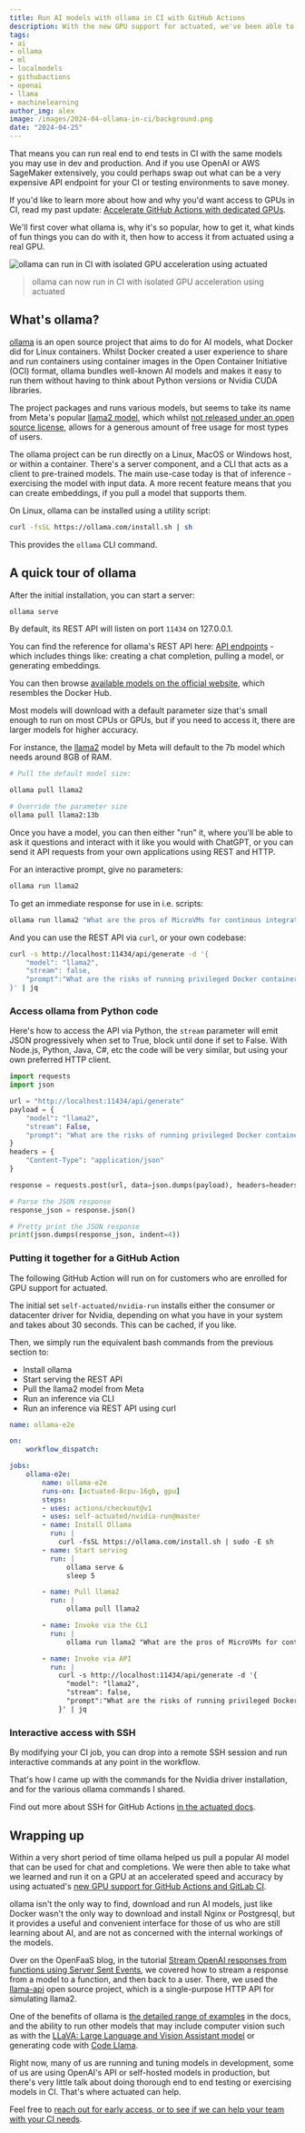 ```yaml
---
title: Run AI models with ollama in CI with GitHub Actions
description: With the new GPU support for actuated, we've been able to run models like llama2 from ollama in CI on consumer and datacenter grade Nvidia cards.
tags:
- ai
- ollama
- ml
- localmodels
- githubactions
- openai
- llama
- machinelearning
author_img: alex
image: /images/2024-04-ollama-in-ci/background.png
date: "2024-04-25"
---
```


That means you can run real end to end tests in CI with the same models you may use in dev and production. And if you use OpenAI or AWS SageMaker extensively, you could perhaps swap out what can be a very expensive API endpoint for your CI or testing environments to save money.

If you'd like to learn more about how and why you'd want access to GPUs in CI, read my past update: [Accelerate GitHub Actions with dedicated GPUs](/blog/gpus-for-github-actions).

We'll first cover what ollama is, why it's so popular, how to get it, what kinds of fun things you can do with it, then how to access it from actuated using a real GPU.

![ollama can run in CI with isolated GPU acceleration using actuated](/images/2024-04-ollama-in-ci/logos.png)
> ollama can now run in CI with isolated GPU acceleration using actuated

## What's ollama?

[ollama](https://ollama.com/) is an open source project that aims to do for AI models, what Docker did for Linux containers. Whilst Docker created a user experience to share and run containers using container images in the Open Container Initiative (OCI) format, ollama bundles well-known AI models and makes it easy to run them without having to think about Python versions or Nvidia CUDA libraries.

The project packages and runs various models, but seems to take its name from Meta's popular [llama2 model](https://llama.meta.com/), which whilst [not released under an open source license](https://llama.meta.com/faq), allows for a generous amount of free usage for most types of users.

The ollama project can be run directly on a Linux, MacOS or Windows host, or within a container. There's a server component, and a CLI that acts as a client to pre-trained models. The main use-case today is that of inference - exercising the model with input data. A more recent feature means that you can create embeddings, if you pull a model that supports them.

On Linux, ollama can be installed using a utility script:

```bash
curl -fsSL https://ollama.com/install.sh | sh
```

This provides the `ollama` CLI command.

## A quick tour of ollama

After the initial installation, you can start a server:

```bash
ollama serve
```

By default, its REST API will listen on port `11434` on 127.0.0.1. 

You can find the reference for ollama's REST API here: [API endpoints](https://github.com/ollama/ollama/blob/main/docs/api.md) - which includes things like: creating a chat completion, pulling a model, or generating embeddings.

You can then browse [available models on the official website](https://ollama.com/library), which resembles the Docker Hub.

Most models will download with a default parameter size that's small enough to run on most CPUs or GPUs, but if you need to access it, there are larger models for higher accuracy.

For instance, the [llama2](https://ollama.com/library/llama2) model by Meta will default to the 7b model which needs around 8GB of RAM.

```bash
# Pull the default model size:

ollama pull llama2

# Override the parameter size
ollama pull llama2:13b
```

Once you have a model, you can then either "run" it, where you'll be able to ask it questions and interact with it like you would with ChatGPT, or you can send it API requests from your own applications using REST and HTTP.

For an interactive prompt, give no parameters:
```bash
ollama run llama2
```

To get an immediate response for use in i.e. scripts:

```bash
ollama run llama2 "What are the pros of MicroVMs for continous integrations, especially if Docker is the alternative?"
```

And you can use the REST API via `curl`, or your own codebase:

```bash
curl -s http://localhost:11434/api/generate -d '{
    "model": "llama2",
    "stream": false,
    "prompt":"What are the risks of running privileged Docker containers for CI workloads?"
}' | jq
```

### Access ollama from Python code

Here's how to access the API via Python, the `stream` parameter will emit JSON progressively when set to True, block until done if set to False. With Node.js, Python, Java, C#, etc the code will be very similar, but using your own preferred HTTP client.

```python
import requests
import json

url = "http://localhost:11434/api/generate"
payload = {
    "model": "llama2",
    "stream": False,
    "prompt": "What are the risks of running privileged Docker containers for CI workloads?"
}
headers = {
    "Content-Type": "application/json"
}

response = requests.post(url, data=json.dumps(payload), headers=headers)

# Parse the JSON response
response_json = response.json()

# Pretty print the JSON response
print(json.dumps(response_json, indent=4))
```

### Putting it together for a GitHub Action

The following GitHub Action will run on for customers who are enrolled for GPU support for actuated.

The initial set `self-actuated/nvidia-run` installs either the consumer or datacenter driver for Nvidia, depending on what you have in your system and takes about 30 seconds. This can be cached, if you like.

Then, we simply run the equivalent bash commands from the previous section to:

* Install ollama
* Start serving the REST API
* Pull the llama2 model from Meta
* Run an inference via CLI
* Run an inference via REST API using curl

```yaml
name: ollama-e2e

on:
    workflow_dispatch:

jobs:
    ollama-e2e:
        name: ollama-e2e
        runs-on: [actuated-8cpu-16gb, gpu]
        steps:
        - uses: actions/checkout@v1
        - uses: self-actuated/nvidia-run@master
        - name: Install Ollama
          run: |
            curl -fsSL https://ollama.com/install.sh | sudo -E sh
        - name: Start serving
          run: |
              ollama serve &
              sleep 5

        - name: Pull llama2
          run: |
              ollama pull llama2

        - name: Invoke via the CLI
          run: |
              ollama run llama2 "What are the pros of MicroVMs for continous integrations, especially if Docker is the alternative?"

        - name: Invoke via API
          run: |
            curl -s http://localhost:11434/api/generate -d '{
              "model": "llama2",
              "stream": false,
              "prompt":"What are the risks of running privileged Docker containers for CI workloads?"
            }' | jq
```

### Interactive access with SSH

By modifying your CI job, you can drop into a remote SSH session and run interactive commands at any point in the workflow.

That's how I came up with the commands for the Nvidia driver installation, and for the various ollama commands I shared.

Find out more about SSH for GitHub Actions [in the actuated docs](https://docs.actuated.dev/tasks/debug-ssh/).

## Wrapping up

Within a very short period of time ollama helped us pull a popular AI model that can be used for chat and completions. We were then able to take what we learned and run it on a GPU at an accelerated speed and accuracy by using actuated's [new GPU support for GitHub Actions and GitLab CI](/blog/gpus-for-github-actions).

ollama isn't the only way to find, download and run AI models, just like Docker wasn't the only way to download and install Nginx or Postgresql, but it provides a useful and convenient interface for those of us who are still learning about AI, and are not as concerned with the internal workings of the models.

Over on the OpenFaaS blog, in the tutorial [Stream OpenAI responses from functions using Server Sent Events](https://www.openfaas.com/blog/openai-streaming-responses/), we covered how to stream a response from a model to a function, and then back to a user. There, we used the [llama-api](https://github.com/c0sogi/llama-api) open source project, which is a single-purpose HTTP API for simulating llama2.

One of the benefits of ollama is [the detailed range of examples](https://github.com/ollama/ollama/tree/main/examples) in the docs, and the ability to run other models that may include computer vision such as with the [LLaVA: Large Language and Vision Assistant model](https://llava-vl.github.io/) or generating code with [Code Llama](https://codellama.dev/about).

Right now, many of us are running and tuning models in development, some of us are using OpenAI's API or self-hosted models in production, but there's very little talk about doing thorough end to end testing or exercising models in CI. That's where actuated can help.

Feel free to [reach out for early access, or to see if we can help your team with your CI needs](/pricing/).